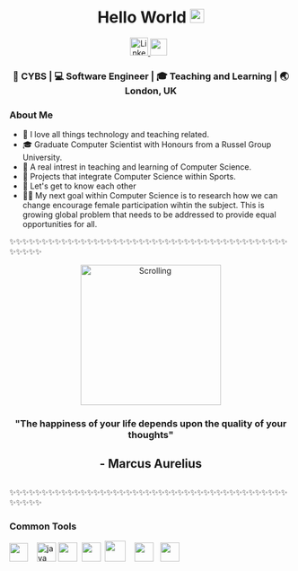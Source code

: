 <div align="center">
  <h1> Hello World <img src="https://media.giphy.com/media/hvRJCLFzcasrR4ia7z/giphy.gif" width="25px"></h1>
</div>
 
<p align='center'> 
<a href="https://www.linkedin.com/in/cybil-laobena-b24280173/"><img alt="LinkedIn" title="LinkedIn" height="32" width="32" src="https://raw.githubusercontent.com/peterthehan/peterthehan/master/assets/linkedin.svg">
<a href="https://twitter.com/Cybs_Laobena"><img height="30" src="https://raw.githubusercontent.com/trinwin/trinwin/master/icons/twitter.png?raw=true"></a>&nbsp;&nbsp;
  
  
<div align="center">
<h3> 🐧 CYBS | 💻 Software Engineer | 🎓 Teaching and Learning | 🌏 London, UK  </h3> 
</div>


### About Me 

- 💛 I love all things technology and teaching related.
- 🎓 Graduate Computer Scientist with Honours from a Russel Group University.
- 🏫 A real intrest in teaching and learning of Computer Science.
- 🥋 Projects that integrate Computer Science within Sports.
- 💭 Let's get to know each other 
- 👨👩 My next goal within Computer Science is to research how we can change
      encourage female participation wihtin the subject. This is growing global problem that needs
      to be addressed to provide equal opportunities for all.
      
✨✨✨✨✨✨✨✨✨✨✨✨✨✨✨✨✨✨✨✨✨✨✨✨✨✨✨✨✨✨✨✨✨✨✨✨✨✨✨✨✨✨✨✨✨✨✨✨

<div align="center">
   <img src="https://m.media-amazon.com/images/I/41no+PR5RXL.jpg" img height="250" align='center'  alt="Scrolling">
  <h3> "The happiness of your life depends upon the quality of your thoughts" </h3>
  <h2> - Marcus Aurelius <h2>
</div>
  
✨✨✨✨✨✨✨✨✨✨✨✨✨✨✨✨✨✨✨✨✨✨✨✨✨✨✨✨✨✨✨✨✨✨✨✨✨✨✨✨✨✨✨✨✨✨✨✨

### Common Tools
<a href="#" alt="javascript"><img height="33" src="https://github.com/blackcater/blackcater/raw/master/images/logo-javascript.svg"></a>&nbsp;&nbsp;&nbsp;
<a href='https://svgshare.com/s/ShQ' ><img height="34" src='https://svgshare.com/i/ShQ.svg' title='java' /></a>
<a href="#" alt="python"><img height="34" src="https://upload.wikimedia.org/wikipedia/commons/f/f8/Python_logo_and_wordmark.svg"></a>&nbsp;
<a href="#" alt="haskell"><img height="34" src="https://svgshare.com/i/Sex.svg"></a>&nbsp;
<a href="#" alt="nodejs"><img height="37" src="https://github.com/blackcater/blackcater/raw/master/images/logo-nodejs.svg"></a>&nbsp;&nbsp;&nbsp;
<a href="#" alt="swift"><img height="34" src="https://svgshare.com/i/NWS.svg"></a>&nbsp;&nbsp;
<a href="#" alt="react"><img height="34" src="https://svgshare.com/i/RjK.svg"></a>&nbsp;

